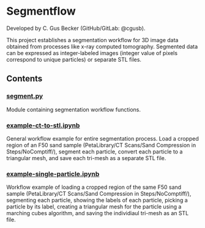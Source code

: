 # Segmentflow
Developed by C. Gus Becker (GitHub/GitLab: @cgusb).

This project establishes a segmentation workflow for 3D image data obtained from processes like x-ray computed tomography. Segmented data can be expressed as integer-labeled images (integer value of pixels correspond to unique particles) or separate STL files.

## Contents

### [segment.py](segment.py)
Module containing segmentation workflow functions.

### [example-ct-to-stl.ipynb](example-ct-to-stl.ipynb)
General workflow example for entire segmentation process. Load a cropped region of an F50 sand sample (PetaLibrary/CT Scans/Sand Compression in Steps/NoComptiff/), segment each particle, convert each particle to a triangular mesh, and save each tri-mesh as a separate STL file.

### [example-single-particle.ipynb](example-single-particle.ipynb)
Workflow example of loading a cropped region of the same F50 sand sample (PetaLibrary/CT Scans/Sand Compression in Steps/NoComptiff/), segmenting each particle, showing the labels of each particle, picking a particle by its label, creating a triangular mesh for the particle using a marching cubes algorithm, and saving the individiaul tri-mesh as an STL file.

